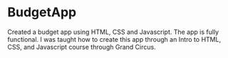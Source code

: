 # **BudgetApp**
Created a budget app using HTML, CSS and Javascript. The app is fully functional. 
I was taught how to create this app through an Intro to HTML, CSS, and Javascript course through Grand Circus.


